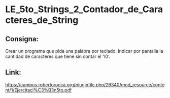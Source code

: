 # LE_5to_Strings_2_Contador_de_Caracteres_de_String
 
## Consigna:
Crear un programa que pida una palabra por teclado.
Indicar por pantalla la cantidad de caracteres que tiene sin contar el ‘\0’.

## Link:
https://campus.robertorocca.org/pluginfile.php/26340/mod_resource/content/1/Ejercitaci%C3%B3n5to.pdf
